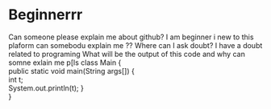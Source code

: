 # Beginnerrr
Can someone please explain me about github? I am beginner i new to this plaform can somebodu explain me ??
Where can I ask doubt?
I have a doubt related to programing 
What will be the output of this code and why can somne exlain me p[ls
class Main {   
   public static void main(String args[]) {      
         int t;      
         System.out.println(t); 
    }   
}
